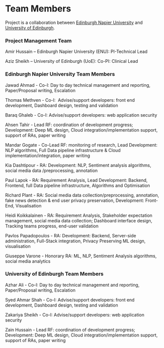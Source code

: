 # Team Members

Project is a collaboration between [Edinburgh Napier University](https://www.napier.ac.uk/) and [University of Edinburgh](https://www.ed.ac.uk/).

### Project Management Team

Amir Hussain – Edinburgh Napier University (ENU): PI-Technical Lead

Aziz Sheikh – University of Edinburgh (UoE): Co-PI: Clinical Lead

### Edinburgh Napier University Team Members

Jawad Ahmad - Co-I: Day to day technical management and reporting, Paper/Proposal writing, Escalation

Thomas Methven - Co-I:  Advise/support developers: front end development, Dashboard design, testing and validation

Baraq Ghaleb - Co-I:  Advise/support developers: web application security

Ahsen Tahir - Lead RF: coordination of development progress; Development: Deep ML design, Cloud integration/implementation support, support of RAs, paper writing

Mandar Gogate - Co-Lead RF: monitoring of research, Lead Development: NLP algorithms, Full Data pipeline infrastructure & Cloud implementation/integration, paper writing

Kia Dashtipour - RA: Development: NLP, Sentiment analysis algorithms, social media data /preprocessing, annotation

Paul Lapok - RA: Requirement Analysis, Lead Development: Backend, Frontend, full Data pipeline infrastructure, Algorithms and Optimisation

Richard Plant - RA: Social media data collection/preprocessing, annotation, fake news detection & end user privacy preservation, Development: Front-End, Visualisation

Heidi Koikkalainen - RA: Requirement Analysis, Stakeholder expectation management, social media data collection; Dashboard interface design, Tracking teams progress, end-user validation

Pavlos Papadopoulos - RA: Development: Backend, Server-side administration, Full-Stack integration, Privacy Preserving ML design, visualisation

Giuseppe Varone - Honorary RA: ML, NLP, Sentiment Analysis algorithms, social media analytics

### University of Edinburgh Team Members

Azhar Ali - Co-I: Day to day technical management and reporting, Paper/Proposal writing, Escalation

Syed Ahmar Shah - Co-I:  Advise/support developers: front end development, Dashboard design, testing and validation

Zakariya Sheikh - Co-I:  Advise/support developers: web application security

Zain Hussain - Lead RF: coordination of development progress; Development: Deep ML design, Cloud integration/implementation support, support of RAs, paper writing
